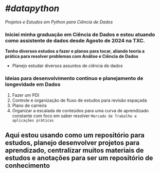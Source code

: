 # ___#datapython___
*Projetos e Estudos em Python para Ciência de Dados*

### Iniciei minha graduação em Ciência de Dados e estou atuando como assistente de dados desde Agosto de 2024 na TXC.

**Tenho diversos estudos a fazer e planos para tocar, aliando teoria a prática para resolver problemas com Análise e Ciência de Dados**

* Planejo estudar diversos assuntos de ciência de dados

### Ideias para desenvolvimento contínuo e planejamento de longevidade em Dados

1. Fazer um PDI
2. Controle e organização de fluxo de estudos para revisão espaçada
3. Plano de carreira
4. Organizar a escalada de conteúdos para uma curva de aprendizado constante com foco em saber resolver `Mercado de Trabalho e aplicações práticas`

## Aqui estou usando como um repositório para estudos, planejo desenvolver projetos para aprendizado, centralizar muitos materiais de estudos e anotações para ser um repositório de conhecimento
